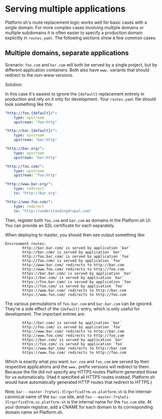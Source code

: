 # Serving multiple applications

Platform.sh's route replacement logic works well for basic cases with a single domain.  For more complex cases involving multiple domains or multiple subdomains it is often easier to specify a production domain explicitly in `routes.yaml`.  The following sections show a few common cases.

## Multiple domains, separate applications

Scenario: `foo.com` and `bar.com` will both be served by a single project, but by different application containers.  Both also have `www.` variants that should redirect to the non-www versions.

Solution:

In this case it's easiest to ignore the `{default}` replacement entirely in production and rely on it only for development.  Your `routes.yaml` file should look something like this:

```yaml
"http://foo.{default}/":
    type: upstream
    upstream: "foo:http"

"http://bar.{default}/":
    type: upstream
    upstream: "bar:http"

"http://bar.org/":
    type: upstream
    upstream: "bar:http"

"http://foo.com/":
    type: upstream
    upstream: "foo:http"

"http://www.bar.org/":
    type: redirect
    to: "http://bar.org"

"http://www.foo.com/":
    type: redirect
    to: "http://understandingdrupal.com"
```

Then, register both `foo.com` and `bar.com` as domains in the Platform.sh UI.  You can provide an SSL certificate for each separately.

When deploying to master, you should then see output something like:

```text
Environment routes:
        http://bar.bar.com/ is served by application `bar`
        http://bar.com/ is served by application `bar`
        http://foo.bar.com/ is served by application `foo`
        http://foo.com/ is served by application `foo`
        http://www.bar.com/ redirects to http://bar.com
        http://www.foo.com/ redirects to http://foo.com
        https://bar.bar.com/ is served by application `bar`
        https://bar.com/ is served by application `bar`
        https://foo.bar.com/ is served by application `foo`
        https://foo.com/ is served by application `foo`
        https://www.bar.com/ redirects to http://bar.com
        https://www.foo.com/ redirects to http://foo.com
```

The various permutations of `foo.bar.com` and `bar.bar.com` can be ignored.  They're a side effect of the `{default}` entry, which is only useful for development.  The important entries are:

```text
        http://bar.com/ is served by application `bar`
        http://foo.com/ is served by application `foo`
        http://www.bar.com/ redirects to http://bar.com
        http://www.foo.com/ redirects to http://foo.com
        https://bar.com/ is served by application `bar`
        https://foo.com/ is served by application `foo`
        https://www.bar.com/ redirects to http://bar.com
        https://www.foo.com/ redirects to http://foo.com
```

Which is exactly what you want: `bar.com` and `foo.com` are served by their respective applications and the `www.` prefix versions will redirect to them.  Because the file did not specify any HTTPS routes Platform generated those for us automatically.  (Had it specified all HTTPS routes instead, Platform.sh would have automatically generated HTTP routes that redirect to HTTPS.)

Now, `bar---master-7rqtwti-3lrgvrfivd7rm.us.platform.sh` is the internal-canonical name of the `bar.com` site, and `foo---master-7rqtwti-3lrgvrfivd7rm.us.platform.sh` is the internal name for the `foo.com` site.  At your domain registrar, add a CNAME for each domain to its corresponding domain name on Platform.sh.

